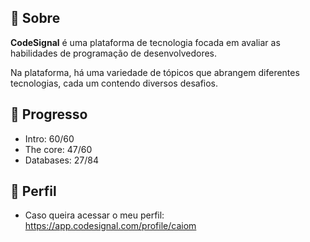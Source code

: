 <!-- markdownlint-disable MD041 -->
## 📌 Sobre

**CodeSignal** é uma plataforma de tecnologia focada em avaliar as habilidades de programação de desenvolvedores.

Na plataforma, há uma variedade de tópicos que abrangem diferentes tecnologias, cada um contendo diversos desafios.

## 🚀 Progresso

- Intro: 60/60
- The core: 47/60
- Databases: 27/84

## 🙂 Perfil

- Caso queira acessar o meu perfil: <https://app.codesignal.com/profile/caiom>
